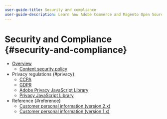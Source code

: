 ```yaml
---
user-guide-title: Security and compliance
user-guide-description: Learn how Adobe Commerce and Magento Open Source merchants are responsible for maintaining a secure environment and meeting the legal requirements and best practices for online merchants in their jurisdiction.
---
```


# Security and Compliance {#security-and-compliance}

- [Overview](overview.md)
  - [Content security policy](content-security-policy.md)
- Privacy regulations {#privacy}
  - [CCPA](privacy/ccpa.md)
  - [GDPR](privacy/gdpr.md)
  - [Adobe Privacy JavaScript Library](privacy/adobe-javascript-library.md)
  - [Privacy JavaScript Library](privacy/javascript-library.md)
- Reference {#reference}
  - [Customer personal information (version 2.x)](privacy/data-m2.md)
  - [Customer personal information (version 1.x)](privacy/data-m1.md)
